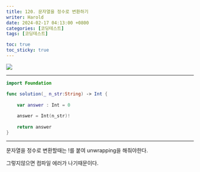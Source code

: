 ```yaml
---
title: 120. 문자열을 정수로 변환하기
writer: Harold
date: 2024-02-17 04:13:00 +0800
categories: [코딩테스트]
tags: [코딩테스트]

toc: true
toc_sticky: true
---
```

![](https://velog.velcdn.com/images/haroldfromk/post/2e4b0eba-4b67-4d8c-9344-3a7a960b62c5/image.png)

---
```swift
import Foundation

func solution(_ n_str:String) -> Int {
    
    var answer : Int = 0
    
    answer = Int(n_str)!
    
    return answer
}
```
---
문자열을 정수로 변환할때는 !를 붙여 unwrapping을 해줘야한다.

그렇지않으면 컴파일 에러가 나기때문이다.